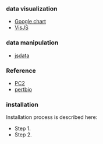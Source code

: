 
### data visualization

* [Google chart](https://developers.google.com/chart/)
* [VisJS](http://visjs.org/)


### data manipulation

* [jsdata](http://learnjsdata.com/)


### Reference

* [PC2](http://www.pathwaycommons.org/pcviz/)
* [pertbio](http://www.sanderlab.org/pertbio/)


### installation

Installation process is described here: 

* Step 1.
* Step 2. 
